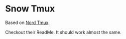 # Snow Tmux

Based on [Nord Tmux](https://github.com/arcticicestudio/nord-tmux).

Checkout their ReadMe. It should work almost the same.
